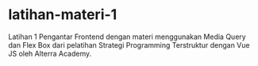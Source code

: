 # latihan-materi-1
Latihan 1 Pengantar Frontend dengan materi menggunakan Media Query dan Flex Box dari pelatihan Strategi Programming Terstruktur dengan Vue JS oleh Alterra Academy.
